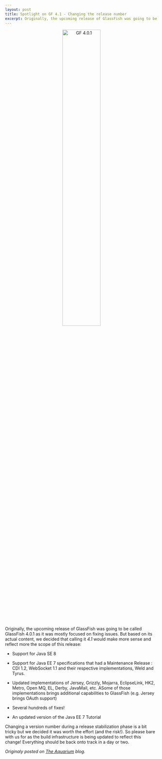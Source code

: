 ```yaml
---
layout: post
title: Spotlight on GF 4.1 - Changing the release number
excerpt: Originally, the upcoming release of GlassFish was going to be called GlassFish 4.0.1...
---
```


<p align="center">
<img alt="GF 4.0.1" src="https://delabassee.com/images/blog/gf401.png" width="50%"/>
</p>


Originally, the upcoming release of GlassFish was going to be called GlassFish 4.0.1 as it was mostly focused on fixing issues. But based on its actual content, we decided that calling it *4.1* would make more sense and reflect more the scope of this release:

* Support for Java SE 8 

* Support for Java EE 7 specifications that had a Maintenance Release : CDI 1.2, WebSocket 1.1 and their respective implementations, Weld and Tyrus.

* Updated implementations of Jersey, Grizzly, Mojarra, EclipseLink, HK2, Metro, Open MQ, EL, Derby, JavaMail, etc. ASome of those implementations brings additional capabilities to GlassFish (e.g. Jersey brings OAuth support)

* Several hundreds of fixes!

* An updated version of the Java EE 7 Tutorial

Changing a version number during a release stabilization phase is a bit tricky but we decided it was worth the effort (and the risk!). So please bare with us for as the build infrastructure is being updated to reflect this change! Everything should be back onto track in a day or two.


*Originaly posted on [The Aquarium](https://blogs.oracle.com/theaquarium/spotlight-on-glassfish-41%3a-3-changing-the-release-number) blog.*
